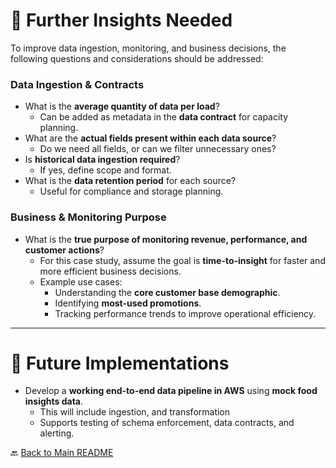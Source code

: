 # 🔎 Further Insights Needed

To improve data ingestion, monitoring, and business decisions, the following questions and considerations should be addressed:

### Data Ingestion & Contracts

- What is the **average quantity of data per load**?
  - Can be added as metadata in the **data contract** for capacity planning.
- What are the **actual fields present within each data source**?
  - Do we need all fields, or can we filter unnecessary ones?
- Is **historical data ingestion required**?
  - If yes, define scope and format.
- What is the **data retention period** for each source?
  - Useful for compliance and storage planning.

### Business & Monitoring Purpose

- What is the **true purpose of monitoring revenue, performance, and customer actions**?
  - For this case study, assume the goal is **time-to-insight** for faster and more efficient business decisions.
  - Example use cases:
    - Understanding the **core customer base demographic**.
    - Identifying **most-used promotions**.
    - Tracking performance trends to improve operational efficiency.

---

# 🚀 Future Implementations

- Develop a **working end-to-end data pipeline in AWS** using **mock food insights data**.
  - This will include ingestion, and transformation
  - Supports testing of schema enforcement, data contracts, and alerting.

🔙 [Back to Main README](/README.md)
